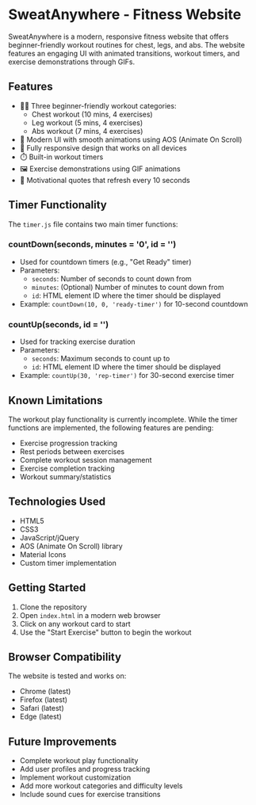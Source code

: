# SweatAnywhere - Fitness Website

SweatAnywhere is a modern, responsive fitness website that offers beginner-friendly workout routines for chest, legs, and abs. The website features an engaging UI with animated transitions, workout timers, and exercise demonstrations through GIFs.

## Features

- 🏋️‍♂️ Three beginner-friendly workout categories:
  - Chest workout (10 mins, 4 exercises)
  - Leg workout (5 mins, 4 exercises)
  - Abs workout (7 mins, 4 exercises)
- 🎨 Modern UI with smooth animations using AOS (Animate On Scroll)
- 📱 Fully responsive design that works on all devices
- ⏱️ Built-in workout timers
- 🖼️ Exercise demonstrations using GIF animations
- 💪 Motivational quotes that refresh every 10 seconds

## Timer Functionality

The `timer.js` file contains two main timer functions:

### countDown(seconds, minutes = '0', id = '')
- Used for countdown timers (e.g., "Get Ready" timer)
- Parameters:
  - `seconds`: Number of seconds to count down from
  - `minutes`: (Optional) Number of minutes to count down from
  - `id`: HTML element ID where the timer should be displayed
- Example: `countDown(10, 0, 'ready-timer')` for 10-second countdown

### countUp(seconds, id = '')
- Used for tracking exercise duration
- Parameters:
  - `seconds`: Maximum seconds to count up to
  - `id`: HTML element ID where the timer should be displayed
- Example: `countUp(30, 'rep-timer')` for 30-second exercise timer

## Known Limitations

The workout play functionality is currently incomplete. While the timer functions are implemented, the following features are pending:
- Exercise progression tracking
- Rest periods between exercises
- Complete workout session management
- Exercise completion tracking
- Workout summary/statistics

## Technologies Used

- HTML5
- CSS3
- JavaScript/jQuery
- AOS (Animate On Scroll) library
- Material Icons
- Custom timer implementation

## Getting Started

1. Clone the repository
2. Open `index.html` in a modern web browser
3. Click on any workout card to start
4. Use the "Start Exercise" button to begin the workout

## Browser Compatibility

The website is tested and works on:
- Chrome (latest)
- Firefox (latest)
- Safari (latest)
- Edge (latest)

## Future Improvements

- Complete workout play functionality
- Add user profiles and progress tracking
- Implement workout customization
- Add more workout categories and difficulty levels
- Include sound cues for exercise transitions